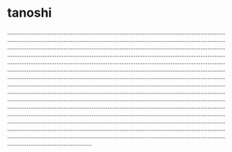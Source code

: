 # tanoshi

....................................................................................................................................................................................................................................................................................................................................................................................................................................................................................................................................................................................................................................................................................................................................................................................................................................................................................................................................................................................................................................................................................................................................................................................................................................................................................................................................................................................................................................................................................................................................................................................................................................................................................................................................................................................................................................................................................................................................................................................